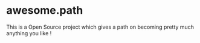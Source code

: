 # awesome.path

This is a Open Source project which gives a path on becoming pretty much anything you like !
